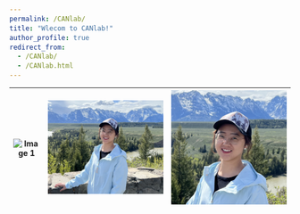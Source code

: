 ```yaml
---
permalink: /CANlab/
title: "Wlecom to CANlab!"
author_profile: true
redirect_from: 
  - /CANlab/
  - /CANlab.html
---
```

| ![Image 1](/images/YJ.jpg) | ![Image 2](/images/YJ2.jpg) | ![Image 3](/images/YJ3.jpg) |
|----------------------------|-----------------------------|------------------------------|

